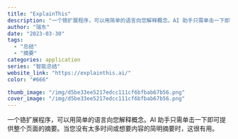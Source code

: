 ```yaml
---
title: "ExplainThis"
description: "一个铬扩展程序，可以用简单的语言向您解释概念。AI 助手只需单击一下即可提供整个页面的摘要。当您没有太多时间或想要内容的"
author: "瑞东"
date: "2023-03-30"
tags:
  - "总结"
  - "摘要"
categories: application
series: "智能总结"
website_link: "https://explainthis.ai/"
color: "#666"

thumb_image: "/img/d5be33ee5217edcc111cf6bfbab67b56.png"
cover_image: "/img/d5be33ee5217edcc111cf6bfbab67b56.png"
---
```


一个铬扩展程序，可以用简单的语言向您解释概念。AI 助手只需单击一下即可提供整个页面的摘要。当您没有太多时间或想要内容的简明摘要时，这很有用。